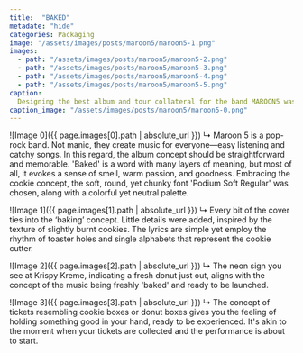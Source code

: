 ```yaml
---
title:  "BAKED"
metadate: "hide"
categories: Packaging
image: "/assets/images/posts/maroon5/maroon5-1.png"
images:
  - path: "/assets/images/posts/maroon5/maroon5-2.png"
  - path: "/assets/images/posts/maroon5/maroon5-3.png"
  - path: "/assets/images/posts/maroon5/maroon5-4.png"
  - path: "/assets/images/posts/maroon5/maroon5-5.png"
caption: 
  Designing the best album and tour collateral for the band MAROON5 was challenging in terms of making the typography stand out while capturing the essence of the band's identity and the album itself.
caption_image: "/assets/images/posts/maroon5/maroon5-0.png"
---
```



![Image 0]({{ page.images[0].path | absolute_url }})
↳ Maroon 5 is a pop-rock band. Not manic, they create music for everyone—easy listening and catchy songs. In this regard, the album concept should be straightforward and memorable. 'Baked' is a word with many layers of meaning, but most of all, it evokes a sense of smell, warm passion, and goodness. Embracing the cookie concept, the soft, round, yet chunky font 'Podium Soft Regular' was chosen, along with a colorful yet neutral palette.

![Image 1]({{ page.images[1].path | absolute_url }})
↳ Every bit of the cover ties into the ‘baking’ concept. Little details were added, inspired by the texture of slightly burnt cookies. The lyrics are simple yet employ the rhythm of toaster holes and single alphabets that represent the cookie cutter.

![Image 2]({{ page.images[2].path | absolute_url }})
↳ The neon sign you see at Krispy Kreme, indicating a fresh donut just out, aligns with the concept of the music being freshly 'baked' and ready to be launched.

![Image 3]({{ page.images[3].path | absolute_url }})
↳ The concept of tickets resembling cookie boxes or donut boxes gives you the feeling of holding something good in your hand, ready to be experienced. It's akin to the moment when your tickets are collected and the performance is about to start.